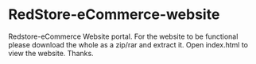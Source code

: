 # RedStore-eCommerce-website

Redstore-eCommerce Website portal. For the website to be functional please download the whole as a zip/rar and extract it. Open index.html to view the website. Thanks.
